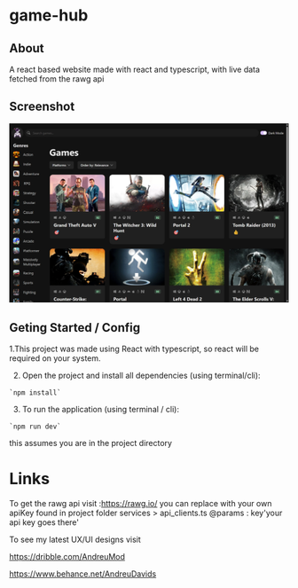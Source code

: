 # game-hub
## About
A react based website made with react and typescript, with live data fetched from the rawg api

## Screenshot
![screenshots](/snapshots/snapshot1.png)

## Geting Started / Config

1.This project was made using React with typescript, so react will be required on your system.

2. Open the project and install all dependencies (using terminal/cli):
```
`npm install`
```
3. To run the application (using terminal / cli):
```
`npm run dev`
```
this assumes you are in the project directory

# Links
To get the rawg api visit :https://rawg.io/ 
you can replace with your own apiKey found in project folder services > api_clients.ts @params : key'your api key goes there'

To see my latest UX/UI designs visit 

https://dribble.com/AndreuMod

https://www.behance.net/AndreuDavids
